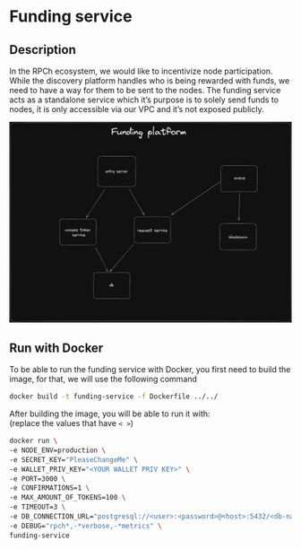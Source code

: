 # Funding service

## Description

In the RPCh ecosystem, we would like to incentivize node participation. While the discovery platform handles who is being rewarded with funds, we need to have a way for them to be sent to the nodes.
The funding service acts as a standalone service which it’s purpose is to solely send funds to nodes, it is only accessible via our VPC and it’s not exposed publicly.

![Diagram of how funding service works](./architecture.png "Funding service Overview")

## Run with Docker

To be able to run the funding service with Docker, you first need to build the image, for that, we will use the following command

```sh
docker build -t funding-service -f Dockerfile ../../
```

After building the image, you will be able to run it with: \
(replace the values that have `< >`)

```sh
docker run \
-e NODE_ENV=production \
-e SECRET_KEY="PleaseChangeMe" \
-e WALLET_PRIV_KEY="<YOUR WALLET PRIV KEY>" \
-e PORT=3000 \
-e CONFIRMATIONS=1 \
-e MAX_AMOUNT_OF_TOKENS=100 \
-e TIMEOUT=3 \
-e DB_CONNECTION_URL="postgresql://<user>:<password>@<host>:5432/<db-name>" \
-e DEBUG="rpch*,-*verbose,-*metrics" \
funding-service
```
